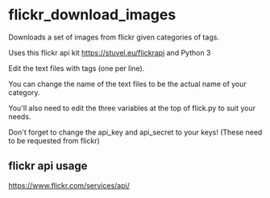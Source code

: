 # flickr_download_images
Downloads a set of images from flickr given categories of tags. 

Uses this flickr api kit https://stuvel.eu/flickrapi and Python 3

Edit the text files with tags (one per line).

You can change the name of the text files to be the actual name of your category.

You'll also need to edit the three variables at the top of flick.py to suit your needs.

Don't forget to change the api_key and api_secret to your keys! (These need to be requested from flickr)


## flickr api usage

https://www.flickr.com/services/api/
